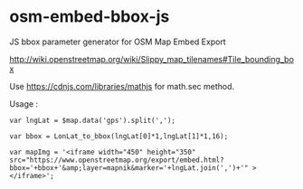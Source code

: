# osm-embed-bbox-js
JS bbox parameter generator for OSM Map Embed Export


http://wiki.openstreetmap.org/wiki/Slippy_map_tilenames#Tile_bounding_box

Use https://cdnjs.com/libraries/mathjs for math.sec method.

Usage : 
```
var lngLat = $map.data('gps').split(',');  

var bbox = LonLat_to_bbox(lngLat[0]*1,lngLat[1]*1,16);  

var mapImg = '<iframe width="450" height="350" src="https://www.openstreetmap.org/export/embed.html?bbox='+bbox+'&amp;layer=mapnik&marker='+lngLat.join(',')+'" ></iframe>';  
```
